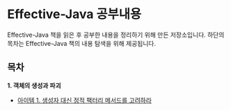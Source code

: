 # Effective-Java 공부내용

Effective-Java 책을 읽은 후 공부한 내용을 정리하기 위해 만든 저장소입니다.
하단의 목차는 Effective-Java 책의 내용 탐색을 위해 제공됩니다.

## 목차
**1. 객체의 생성과 파괴**
* [아이템 1. 생성자 대신 정적 팩터리 메서드를 고려하라](https://github.com/codesche/EffectiveJava-Study/blob/main/Item1.md)
